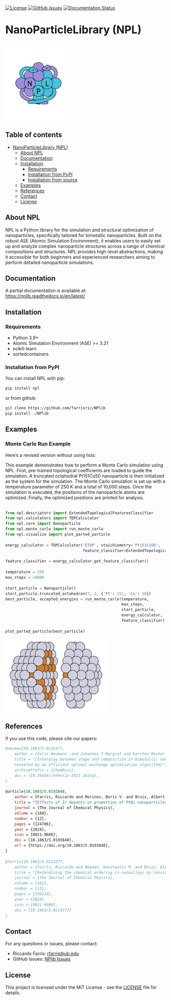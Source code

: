 <!-- [![GitHub release](https://img.shields.io/github/release/yourusername/npl.svg)](https://GitHub.com/yourusername/npl/releases/) -->

[![License](https://img.shields.io/badge/License-MIT%202.0-blue.svg)](https://opensource.org/licenses/mit)
[![GitHub issues](https://img.shields.io/github/issues/farrisric/nplib.svg)](https://GitHub.com/farrisric/NPlib/issues)
[![Documentation Status](https://readthedocs.org/projects/nplib/badge/)](https://nplib.readthedocs.io/en/latest/index.html)

# <span style="font-size:larger;">NanoParticleLibrary (NPL)</span>

![NPL Logo](https://github.com/farrisric/NPlib/blob/main/docs/images/logo.png?raw=true)

## Table of contents

- [NanoParticleLibrary (NPL)](#nanoparticlelibrary-npl)
  - [About NPL](#about-npl)
  - [Documentation](#documentation)
  - [Installation](#installation)
    - [Requirements](#requirements)
    - [Installation from PyPI](#installation-from-pypi)
    - [Installation from source](#installation-from-source)
  - [Examples](#examples)
  - [References](#references)
  - [Contact](#contact)
  - [License](#license)

## About NPL

NPL is a Python library for the simulation and structural optimization of nanoparticles, specifically tailored for bimetallic nanoparticles. Built on the robust ASE (Atomic Simulation Environment), it enables users to easily set up and analyze complex nanoparticle structures across a range of chemical compositions and structures. NPL provides high-level abstractions, making it accessible for both beginners and experienced researchers aiming to perform detailed nanoparticle simulations.

## Documentation

A partial documentation is available at: https://nplib.readthedocs.io/en/latest/

## Installation

### Requirements

- Python 3.9+
- Atomic Simulation Environment (ASE) >= 3.21
- scikit-learn
- sortedcontainers

### Installation from PyPI

You can install NPL with pip:

```sh
pip install npl
```

or from github:

```sh
git clone https://github.com/farrisric/NPlib
pip install ./NPlib
```

## Examples

### Monte Carlo Run Example

Here’s a revised version without using lists:

This example demonstrates how to perform a Monte Carlo simulation using NPL. First, pre-trained topological coefficients are loaded to guide the simulation. A truncated octahedral Pt151Cu50 nanoparticle is then initialized as the system for the simulation. The Monte Carlo simulation is set up with a temperature parameter of 250 K and a total of 10,000 steps. Once the simulation is executed, the positions of the nanoparticle atoms are optimized. Finally, the optimized positions are printed for analysis.

```python

from npl.descriptors import ExtendedTopologicalFeaturesClassifier
from npl.calculators import TOPCalculator
from npl.core import Nanoparticle
from npl.monte_carlo import run_monte_carlo
from npl.visualize import plot_parted_particle

energy_calculator = TOPCalculator('ETOP', stoichiometry='Pt151Cu50',
                                  feature_classifier=ExtendedTopologicalFeaturesClassifier)

feature_classifier = energy_calculator.get_feature_classifier()

temperature = 250
max_steps = 10000

start_particle = Nanoparticle()
start_particle.truncated_octahedron(7, 2, {'Pt': 151, 'Cu': 50})
best_particle, accepted_energies = run_monte_carlo(temperature,
                                                   max_steps,
                                                   start_particle,
                                                   energy_calculator,
                                                   feature_classifier)

plot_parted_particle(best_particle)
```

![Tutorial Image](https://github.com/farrisric/NPlib/blob/main/docs/images/tutorial4_image1.png?raw=true)

## References

If you use this code, please cite our papers:

```bibtex
@neuman{10.1063/5.0214377,
    author = {Felix Neumann  and Johannes T Margraf and Karsten Reuter and Albert Bruix},
    title = "{Interplay between shape and composition in bimetallic nanoparticles
    revealed by an efficient optimal-exchange optimization algorithm}",
    archivePrefix = {ChemRxiv},
    doi = {10.26434/chemrxiv-2021-26ztp},
}

@article{10.1063/5.0193848,
    author = {Farris, Riccardo and Merinov, Boris V. and Bruix, Albert and Neyman, Konstantin M.},
    title = "{Effects of Zr dopants on properties of PtNi nanoparticles for ORR catalysis: A DFT modeling}",
    journal = {The Journal of Chemical Physics},
    volume = {160},
    number = {12},
    pages = {124706},
    year = {2024},
    issn = {0021-9606},
    doi = {10.1063/5.0193848},
    url = {https://doi.org/10.1063/5.0193848},
}

@farris{10.1063/5.0214377,
    author = {Farris, Riccardo and Neyman, Konstantin M. and Bruix, Albert},
    title = "{Determining the chemical ordering in nanoalloys by considering atomic coordination types}",
    journal = {The Journal of Chemical Physics},
    volume = {161},
    number = {13},
    pages = {134114},
    year = {2024},
    issn = {0021-9606},
    doi = {10.1063/5.0214377}
}
```

## Contact

For any questions or issues, please contact:

- Riccardo Farris: [rfarris@ub.edu](mailto:rfarris@ub.edu)
- GitHub Issues: [NPlib Issues](https://github.com/farrisric/NPlib/issues)

## License

This project is licensed under the MIT License - see the [LICENSE](https://opensource.org/licenses/MIT) file for details.
